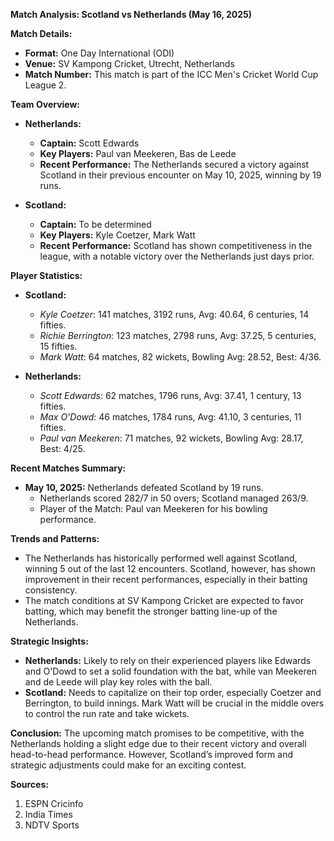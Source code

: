 **Match Analysis: Scotland vs Netherlands (May 16, 2025)**

**Match Details:**
- **Format:** One Day International (ODI)
- **Venue:** SV Kampong Cricket, Utrecht, Netherlands
- **Match Number:** This match is part of the ICC Men's Cricket World Cup League 2.

**Team Overview:**
- **Netherlands:**
  - **Captain:** Scott Edwards
  - **Key Players:** Paul van Meekeren, Bas de Leede
  - **Recent Performance:** The Netherlands secured a victory against Scotland in their previous encounter on May 10, 2025, winning by 19 runs.

- **Scotland:**
  - **Captain:** To be determined
  - **Key Players:** Kyle Coetzer, Mark Watt
  - **Recent Performance:** Scotland has shown competitiveness in the league, with a notable victory over the Netherlands just days prior.

**Player Statistics:**
- **Scotland:**
  - *Kyle Coetzer*: 141 matches, 3192 runs, Avg: 40.64, 6 centuries, 14 fifties.
  - *Richie Berrington*: 123 matches, 2798 runs, Avg: 37.25, 5 centuries, 15 fifties.
  - *Mark Watt*: 64 matches, 82 wickets, Bowling Avg: 28.52, Best: 4/36.

- **Netherlands:**
  - *Scott Edwards*: 62 matches, 1796 runs, Avg: 37.41, 1 century, 13 fifties.
  - *Max O'Dowd*: 46 matches, 1784 runs, Avg: 41.10, 3 centuries, 11 fifties.
  - *Paul van Meekeren*: 71 matches, 92 wickets, Bowling Avg: 28.17, Best: 4/25.

**Recent Matches Summary:**
- **May 10, 2025:** Netherlands defeated Scotland by 19 runs.
  - Netherlands scored 282/7 in 50 overs; Scotland managed 263/9.
  - Player of the Match: Paul van Meekeren for his bowling performance.

**Trends and Patterns:**
- The Netherlands has historically performed well against Scotland, winning 5 out of the last 12 encounters. Scotland, however, has shown improvement in their recent performances, especially in their batting consistency.
- The match conditions at SV Kampong Cricket are expected to favor batting, which may benefit the stronger batting line-up of the Netherlands.

**Strategic Insights:**
- **Netherlands:** Likely to rely on their experienced players like Edwards and O'Dowd to set a solid foundation with the bat, while van Meekeren and de Leede will play key roles with the ball.
- **Scotland:** Needs to capitalize on their top order, especially Coetzer and Berrington, to build innings. Mark Watt will be crucial in the middle overs to control the run rate and take wickets.

**Conclusion:**
The upcoming match promises to be competitive, with the Netherlands holding a slight edge due to their recent victory and overall head-to-head performance. However, Scotland’s improved form and strategic adjustments could make for an exciting contest.

**Sources:**
1. ESPN Cricinfo
2. India Times
3. NDTV Sports